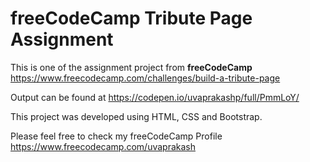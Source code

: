 # freeCodeCamp Tribute Page Assignment
This is one of the assignment project from **freeCodeCamp**
https://www.freecodecamp.com/challenges/build-a-tribute-page

Output can be found at
https://codepen.io/uvaprakashp/full/PmmLoY/

This project was developed using HTML, CSS and Bootstrap.

Please feel free to check my freeCodeCamp Profile
https://www.freecodecamp.com/uvaprakash
